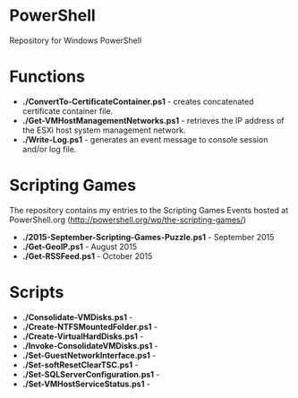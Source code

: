 # PowerShell
Repository for Windows PowerShell

# Functions 
* **./ConvertTo-CertificateContainer.ps1** - creates concatenated certificate container file.  <br />
* **./Get-VMHostManagementNetworks.ps1** - retrieves the IP address of the ESXi host system management network.  <br />
* **./Write-Log.ps1** - generates an event message to console session and/or log file.  <br />

# Scripting Games 

The repository contains my entries to the Scripting Games Events hosted at PowerShell.org (http://powershell.org/wp/the-scripting-games/) <br />

* **./2015-September-Scripting-Games-Puzzle.ps1** - September 2015 <br />
* **./Get-GeoIP.ps1** - August 2015 <br />
* **./Get-RSSFeed.ps1** - October 2015 <br />

# Scripts 

* **./Consolidate-VMDisks.ps1** - <br />
* **./Create-NTFSMountedFolder.ps1** - <br />
* **./Create-VirtualHardDisks.ps1** - <br />
* **./Invoke-ConsolidateVMDisks.ps1** - <br />
* **./Set-GuestNetworkInterface.ps1** - <br />
* **./Set-softResetClearTSC.ps1** - <br />
* **./Set-SQLServerConfiguration.ps1** - <br />
* **./Set-VMHostServiceStatus.ps1** - <br />
